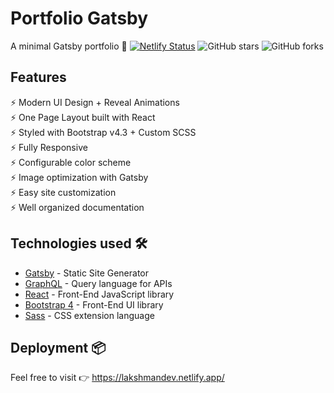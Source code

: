 # Portfolio Gatsby

A minimal Gatsby portfolio 🙂 [![Netlify Status](https://api.netlify.com/api/v1/badges/f77b55ff-5990-4ad9-ac04-11a340efd865/deploy-status)](https://app.netlify.com/sites/lakshmandev/deploys) ![GitHub stars](https://img.shields.io/github/stars/lgope/portfolio) ![GitHub forks](https://img.shields.io/github/forks/lgope/portfolio)

## Features

⚡️ Modern UI Design + Reveal Animations\
⚡️ One Page Layout built with React\
⚡️ Styled with Bootstrap v4.3 + Custom SCSS\
⚡️ Fully Responsive\
⚡️ Configurable color scheme\
⚡️ Image optimization with Gatsby\
⚡️ Easy site customization\
⚡️ Well organized documentation

## Technologies used 🛠️

- [Gatsby](https://www.gatsbyjs.org/) - Static Site Generator
- [GraphQL](https://graphql.org/) - Query language for APIs
- [React](https://es.reactjs.org/) - Front-End JavaScript library
- [Bootstrap 4](https://getbootstrap.com/docs/4.3/getting-started/introduction/) - Front-End UI library
- [Sass](https://sass-lang.com/documentation) - CSS extension language

## Deployment 📦

Feel free to visit 👉 https://lakshmandev.netlify.app/
